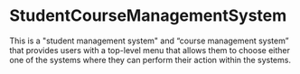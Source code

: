 # StudentCourseManagementSystem
This is a "student management system" and “course management system” that provides users with a top-level menu that allows them to choose either one of the systems where they can perform their action within the systems.
